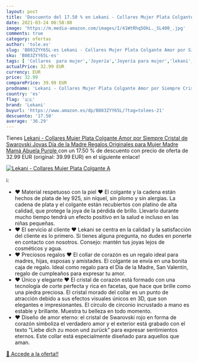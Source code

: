 ```yaml
---
layout: post
title: 'Descuento del 17.50 % en Lekani - Collares Mujer Plata Colgante A'
date: 2021-03-24 06:58:08
image: 'https://m.media-amazon.com/images/I/41WtRhq5OkL._SL400_.jpg'
comments: true
category: ofertas
author: 'tole.es'
slug: 'B083ZYY65L-es Lekani - Collares Mujer Plata Colgante Amor por Siempre...'
sku: 'B083ZYY65L-es'
tags: [ 'Collares  para mujer','Joyería','Joyería para mujer','lekani','swarovski', ]
actualPrice: 32.99 EUR
currency: EUR
price: 32.99
comparePrice: 39.99 EUR
prodname: 'Lekani - Collares Mujer Plata Colgante Amor por Siempre Cristal de Swarovski Joyas  Día de la Madre Regalos Originales para Mujer Madre Mamá Abuela  Purple '
country: 'es'
flag: '🇪🇸'
brand: 'Lekani'
buyurl: 'https://www.amazon.es/dp/B083ZYY65L/?tag=tolees-21'
descuento: '17.50'
average: '36.29'
---
```


Tienes [Lekani - Collares Mujer Plata Colgante Amor por Siempre Cristal de Swarovski Joyas  Día de la Madre Regalos Originales para Mujer Madre Mamá Abuela  Purple ](https://www.amazon.es/dp/B083ZYY65L/?tag=tolees-21) con un 17.50 % de descuento con precio de oferta de 32.99 EUR (original: 39.99 EUR) en el siguiente enlace!

[![Lekani - Collares Mujer Plata Colgante A](https://m.media-amazon.com/images/I/41WtRhq5OkL._SL400_.jpg)](https://www.amazon.es/dp/B083ZYY65L/?tag=tolees-21)

ℹ️:

- ♥ Material respetuoso con la piel ♥ El colgante y la cadena están hechos de plata de ley 925, sin níquel, sin plomo y sin alergias. La cadena de plata y el colgante están recubiertos con platino de alta calidad, que protege la joya de la pérdida de brillo. Llevarlo durante mucho tiempo tendrá un efecto positivo en la salud e incluso en las niñas pequeñas.
- ♥ El servicio al cliente ♥ Lekani se centra en la calidad y la satisfacción del cliente es lo primero. Si tienes alguna pregunta, no dudes en ponerte en contacto con nosotros. Consejo: mantén tus joyas lejos de cosméticos y agua.
- ♥ Preciosos regalos ♥ El collar de corazón es un regalo ideal para madres, hijas, esposas y amistades. El colgante se envía en una bonita caja de regalo. Ideal como regalo para el Día de la Madre, San Valentín, regalo de cumpleaños para expresar tu amor.
- ♥ Único y elegante ♥ El cristal de corazón está formado con una tecnología de corte perfecta y rica en facetas, que hace que brille como una piedra preciosa. El cristal morado del collar es un punto de atracción debido a sus efectos visuales únicos en 3D, que son elegantes e impresionantes. El círculo de circonio incrustado a mano es estable y brillante. Muestra tu belleza en todo momento.
- ♥ Diseño de amor eterno: el cristal de Swarovski rojo en forma de corazón simboliza el verdadero amor y el exterior está grabado con el texto "Liebe dich zu moon und zurück" para expresar sentimientos eternos. Este collar está especialmente diseñado para aquellos que aman.

[🛒 Accede a la oferta!!](https://www.amazon.es/dp/B083ZYY65L/?tag=tolees-21)
